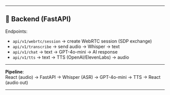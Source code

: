 
---

## 🔹 Backend (FastAPI)

Endpoints:
- `api/v1/webrtc/session` → create WebRTC session (SDP exchange)
- `api/v1/transcribe` → send audio → Whisper → text
- `api/v1/chat` → text → GPT-4o-mini → AI response
- `api/v1/tts` → text → TTS (OpenAI/ElevenLabs) → audio

---

**Pipeline**:  
React (audio) → FastAPI → Whisper (ASR) → GPT-4o-mini → TTS → React (audio out)

---
